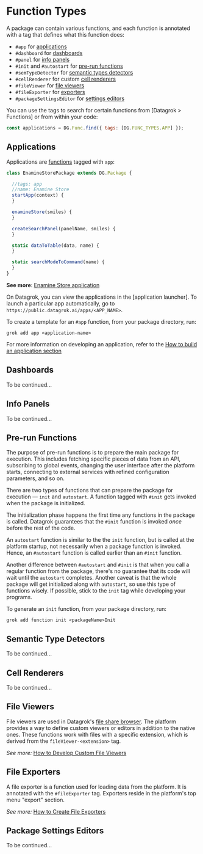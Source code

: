 <!-- TITLE: Function Types -->
<!-- ORDER: 4 -->

# Function Types

A package can contain various functions, and each function is annotated with a tag that defines what this function does:

* `#app` for [applications](#applications)
* `#dashboard` for [dashboards](#dashboards)
* `#panel` for [info panels](#info-panels)
* `#init` and `#autostart` for [pre-run functions](#pre-run-functions)
* `#semTypeDetector` for [semantic types detectors](#semantic-type-detectors)
* `#cellRenderer` for custom [cell renderers](#cell-renderers)
* `#fileViewer` for [file viewers](#file-viewers)
* `#fileExporter` for [exporters](#file-exporters)
* `#packageSettingsEditor` for [settings editors](#package-settings-editors)

You can use the tags to search for certain functions from [Datagrok > Functions] or from within your code:

```js
const applications = DG.Func.find({ tags: [DG.FUNC_TYPES.APP] });
```

## Applications

Applications are [functions](../../overview/functions/function.md) tagged with `app`:

```js
class EnamineStorePackage extends DG.Package {

  //tags: app
  //name: Enamine Store
  startApp(context) {
  }

  enamineStore(smiles) {
  }

  createSearchPanel(panelName, smiles) {
  }

  static dataToTable(data, name) {
  }

  static searchModeToCommand(name) {
  }
}
```

**See more**: [Enamine Store application]

On Datagrok, you can view the applications in the [application launcher]. To launch a particular app automatically, go 
to `https://public.datagrok.ai/apps/<APP_NAME>`.

To create a template for an `#app` function, from your package directory, run:

```shell
grok add app <application-name>
```

For more information on developing an application, refer to the [How to build an application section](../how-to/build-an-app.md)

## Dashboards

To be continued...

## Info Panels

To be continued...

## Pre-run Functions

The purpose of pre-run functions is to prepare the main package for execution. This includes fetching specific pieces of 
data from an API, subscribing to global events, changing the user interface after the platform starts, connecting 
to external services with refined configuration parameters, and so on.

There are two types of functions that can prepare the package for execution &mdash; `init` and `autostart`. A function 
tagged with `#init` gets invoked when the package is initialized.

The initialization phase happens the first time any functions in the package is called. Datagrok guarantees that the 
`#init` function is invoked _once_ before the rest of the code. 

An `autostart` function is similar to the the `init` function, but is called at the platform startup, not necessarily 
when a package function is invoked. Hence, an `#autostart` function is called earlier than an `#init` function.

Another difference between `#autostart` and `#init` is that when you call a regular function from the package, there's 
no guarantee that its code will wait until the `autostart` completes. Another caveat is that the whole package will get 
initialized along with `autostart`, so use this type of functions wisely. If possible, stick to the `init` tag while 
developing your programs.

To generate an `init` function, from your package directory, run:

```shell
grok add function init <packageName>Init
```

## Semantic Type Detectors

To be continued...

## Cell Renderers

To be continued...

## File Viewers

File viewers are used in Datagrok's [file share browser](../../access/file-shares.md).
The platform provides a way to define custom viewers or editors in addition to the native ones.
These functions work with files with a specific extension, which is derived from the `fileViewer-<extension>` tag.

*See more:* [How to Develop Custom File Viewers](../how-to/custom-file-viewers.md)

## File Exporters

A file exporter is a function used for loading data from the platform. It is annotated with the `#fileExporter` tag. 
Exporters reside in the platform's top menu "export" section.

*See more:* [How to Create File Exporters](../how-to/file-exporters.md)

## Package Settings Editors

To be continued...

[Datagrok Public > Functions]: https://public.datagrok.ai/functions?q
[Datagrok GitHub]: https://github.com/datagrok-ai/public/tree/master/packages
[Enamine Store application]: https://github.com/datagrok-ai/public/tree/master/packages/EnamineStore
[the direct link]: https://public.datagrok.ai/apps